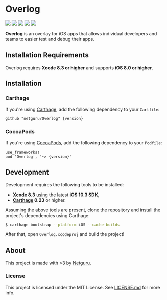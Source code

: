 # Overlog

![](https://www.bitrise.io/app/a30519b090279206/status.svg?token=IqUL6pahZ_BKcwqjzfV0dg&branch=develop)
![](https://img.shields.io/badge/swift-3.1-orange.svg)
![](https://img.shields.io/github/release/netguru/Overlog.svg)
![](https://img.shields.io/badge/carthage-compatible-green.svg)
![](https://img.shields.io/badge/cocoapods-compatible-green.svg)

**Overlog** is an overlay for iOS apps that allows individual developers and teams to easier test and debug their apps.

## Installation Requirements

Overlog requires **Xcode 8.3 or higher** and supports **iOS 8.0 or higher**.

## Installation

### Carthage

If you're using [Carthage](https://github.com/Carthage/Carthage), add the following dependency to your `Cartfile`:

```none
github "netguru/Overlog" {version}
```

### CocoaPods

If you're using [CocoaPods](http://cocoapods.org), add the following dependency to your `Podfile`:

```none
use_frameworks!
pod 'Overlog', '~> {version}'
```

## Development

Development requires the following tools to be installed:

- **[Xcode](https://github.com/KrauseFx/xcode-install) 8.3** using the latest **iOS 10.3 SDK**,
- **[Carthage](https://github.com/Carthage/Carthage) 0.23** or higher.

Assuming the above tools are present, clone the repository and install the project's dependencies using Carthage:

```sh
$ carthage bootstrap --platform iOS --cache-builds
```

After that, open `Overlog.xcodeproj` and build the project!

## About

This project is made with <3 by [Netguru](https://netguru.co).

### License

This project is licensed under the MIT License. See [LICENSE.md](LICENSE.md) for more info.
